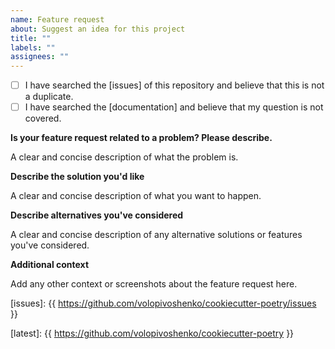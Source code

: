 ```yaml
---
name: Feature request
about: Suggest an idea for this project
title: ""
labels: ""
assignees: ""
---
```


- [ ] I have searched the [issues] of this repository and believe that this is not a duplicate.
- [ ] I have searched the [documentation] and believe that my question is not covered.

**Is your feature request related to a problem? Please describe.**

A clear and concise description of what the problem is.

**Describe the solution you'd like**

A clear and concise description of what you want to happen.

**Describe alternatives you've considered**

A clear and concise description of any alternative solutions or features you've considered.

**Additional context**

Add any other context or screenshots about the feature request here.

[issues]: {{ https://github.com/volopivoshenko/cookiecutter-poetry/issues }}

[latest]: {{ https://github.com/volopivoshenko/cookiecutter-poetry }}